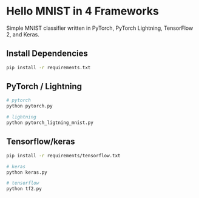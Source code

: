 # Hello MNIST in 4 Frameworks

Simple MNIST classifier written in PyTorch, PyTorch Lightning, TensorFlow 2,
and Keras.

## Install Dependencies

```bash
pip install -r requirements.txt
```

## PyTorch / Lightning

```bash
# pytorch
python pytorch.py

# lightning
python pytorch_ligtning_mnist.py
```

## Tensorflow/keras

```bash
pip install -r requirements/tensorflow.txt

# keras
python keras.py

# tensorflow
python tf2.py
```

